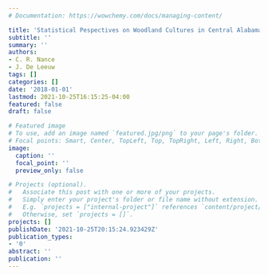 ```yaml
---
# Documentation: https://wowchemy.com/docs/managing-content/

title: 'Statistical Pespectives on Woodland Cultures in Central Alabama '
subtitle: ''
summary: ''
authors:
- C. R. Nance
- J. De Leeuw
tags: []
categories: []
date: '2018-01-01'
lastmod: 2021-10-25T16:15:25-04:00
featured: false
draft: false

# Featured image
# To use, add an image named `featured.jpg/png` to your page's folder.
# Focal points: Smart, Center, TopLeft, Top, TopRight, Left, Right, BottomLeft, Bottom, BottomRight.
image:
  caption: ''
  focal_point: ''
  preview_only: false

# Projects (optional).
#   Associate this post with one or more of your projects.
#   Simply enter your project's folder or file name without extension.
#   E.g. `projects = ["internal-project"]` references `content/project/deep-learning/index.md`.
#   Otherwise, set `projects = []`.
projects: []
publishDate: '2021-10-25T20:15:24.923429Z'
publication_types:
- '0'
abstract: ''
publication: ''
---
```

